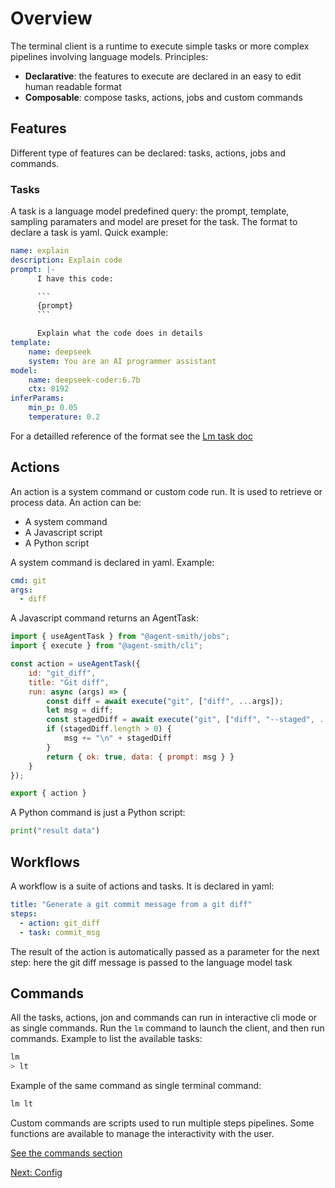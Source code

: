 # Overview

The terminal client is a runtime to execute simple tasks or more complex pipelines
involving language models. Principles:

- **Declarative**: the features to execute are declared in an easy to edit human readable format
- **Composable**: compose tasks, actions, jobs and custom commands

## Features

Different type of features can be declared: tasks, actions, jobs and commands.

### Tasks

A task is a language model predefined query: the prompt, template, sampling paramaters and model
are preset for the task. The format to declare a task is yaml. Quick example:

```yaml
name: explain
description: Explain code
prompt: |-
      I have this code:

      ```
      {prompt}
      ```

      Explain what the code does in details
template: 
    name: deepseek
    system: You are an AI programmer assistant
model:
    name: deepseek-coder:6.7b
    ctx: 8192
inferParams:
    min_p: 0.05
    temperature: 0.2
```

For a detailled reference of the format see the <a href="javascript:openLink('/lm_task/readme')">Lm task doc</a>

## Actions

An action is a system command or custom code run. It is used to retrieve or process data. An action can be:

- A system command
- A Javascript script
- A Python script

A system command is declared in yaml. Example:

```yaml
cmd: git
args:
  - diff
```

A Javascript command returns an <a herf="javascript:openLink('/jobs/create_a_job')">AgentTask</a>:

```js
import { useAgentTask } from "@agent-smith/jobs";
import { execute } from "@agent-smith/cli";

const action = useAgentTask({
    id: "git_diff",
    title: "Git diff",
    run: async (args) => {
        const diff = await execute("git", ["diff", ...args]);
        let msg = diff;
        const stagedDiff = await execute("git", ["diff", "--staged", ...args]);
        if (stagedDiff.length > 0) {
            msg += "\n" + stagedDiff
        }
        return { ok: true, data: { prompt: msg } }
    }
});

export { action }
```

A Python command is just a Python script:

```python
print("result data")
```

## Workflows

A workflow is a suite of actions and tasks. It is declared in yaml:

```yaml
title: "Generate a git commit message from a git diff"
steps:
  - action: git_diff
  - task: commit_msg
```

The result of the action is automatically passed as a parameter
for the next step: here the git diff message is passed to the language model task

## Commands

All the tasks, actions, jon and commands can run in interactive cli mode or as single commands. 
Run the `lm` command to launch the client, and then run commands. Example to list the available
tasks:

```bash
lm
> lt
```

Example of the same command as single terminal command:

```bash
lm lt
```

Custom commands are scripts used to run multiple steps pipelines. Some
functions are available to manage the interactivity with the user.

<a href="javascript:openLink('/terminal_client/commands')">See the commands section</a>

<a href="javascript:openLink('/terminal_client/config')">Next: Config</a>